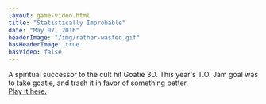 ```yaml
---
layout: game-video.html
title: "Statistically Improbable"
date: "May 07, 2016"
headerImage: "/img/rather-wasted.gif"
hasHeaderImage: true
hasVideo: false
---
```

A spiritual successor to the cult hit Goatie 3D. This year's T.O. Jam goal was to take goatie, and trash it in favor of something better.<br />
<a href="https://wobbier.itch.io/statistically-improbable">Play it here.</a>